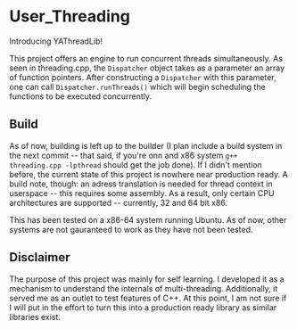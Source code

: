 
# User_Threading

Introducing YAThreadLib!

This project offers an engine to run concurrent threads simultaneously. As seen in threading.cpp, the `Dispatcher` object takes as a parameter an array of function pointers. After constructing a `Dispatcher` with this parameter, one can call `Dispatcher.runThreads()` which will begin scheduling the functions to be executed concurrently. 


## Build

As of now, building is left up to the builder (I plan include a build system in the next commit -- that said, if you're onn and x86 system `g++ threading.cpp -lpthread` should get the job done). If I didn't mention before, the current state of this project is nowhere near production ready. A build note, though: an adress translation is needed for thread context in userspace -- this requires some assembly. As a result, only certain CPU architectures are supported -- currently, 32 and 64 bit x86.

This has been tested on a x86-64 system running Ubuntu. As of now, other systems are not gauranteed to work as they have not been tested.


## Disclaimer

The purpose of this project was mainly for self learning. I developed it as a mechanism to understand the internals of multi-threading. Additionally, it served me as an outlet to test features of C++. At this point, I am not sure if I will put in the effort to turn this into a production ready library as similar libraries exist. 
